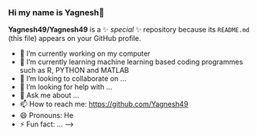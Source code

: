 ### Hi my name is Yagnesh👋

**Yagnesh49/Yagnesh49** is a ✨ _special_ ✨ repository because its `README.md` (this file) appears on your GitHub profile.

- 🔭 I’m currently working on my computer
- 🌱 I’m currently learning machine learning based coding programmes such as R, PYTHON and MATLAB
- 👯 I’m looking to collaborate on ...
- 🤔 I’m looking for help with ...
- 💬 Ask me about ...
- 📫 How to reach me: https://github.com/Yagnesh49
- 😄 Pronouns: He
- ⚡ Fun fact: ...
-->
